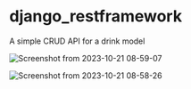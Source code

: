 # django_restframework
 A simple CRUD API for a drink model

![Screenshot from 2023-10-21 08-59-07](https://github.com/Dorothy2020/django_restframework/assets/79142184/0a4a9484-463c-48ea-8b43-b7824e757aa8)

![Screenshot from 2023-10-21 08-58-26](https://github.com/Dorothy2020/django_restframework/assets/79142184/09ed0f5a-a1db-4485-ac38-e15aedcadc42)

